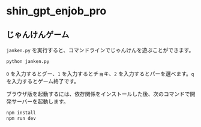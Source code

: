 # shin_gpt_enjob_pro

## じゃんけんゲーム

`janken.py` を実行すると、コマンドラインでじゃんけんを遊ぶことができます。

```bash
python janken.py
```

`0` を入力するとグー、`1` を入力するとチョキ、`2` を入力するとパーを選べます。`q` を入力するとゲーム終了です。

ブラウザ版を起動するには、依存関係をインストールした後、次のコマンドで開発サーバーを起動します。

```bash
npm install
npm run dev
```
